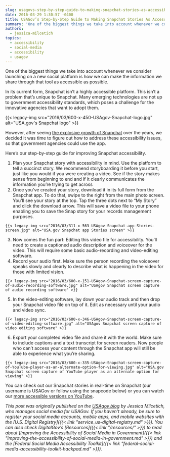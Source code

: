 ```yaml
---
slug: usagovs-step-by-step-guide-to-making-snapchat-stories-as-accessible-as-possible
date: 2016-03-29 1:30:57 -0400
title: USAGov’s Step-by-Step Guide to Making Snapchat Stories As Accessible As Possible
summary: 'One of the biggest things we take into account whenever we consider launching on a new social platform is how we can make the information we share through that tool as accessible as possible. In its current form, Snapchat isn’t a highly accessible platform. This isn’t a problem that’s unique to Snapchat. Many emerging technologies'
authors:
  - jessica-milcetich
topics:
  - accessibility
  - social-media
  - accessibility
  - usagov
---
```


One of the biggest things we take into account whenever we consider launching on a new social platform is how we can make the information we share through that tool as accessible as possible.

In its current form, Snapchat isn’t a highly accessible platform. This isn’t a problem that’s unique to Snapchat. Many emerging technologies are not up to government accessibility standards, which poses a challenge for the innovative agencies that want to adopt them.

{{< legacy-img src="2016/03/600-x-450-USAgov-Snapchat-logo.jpg" alt="USA.gov's Snapchat logo" >}}

However, after seeing [the explosive growth of Snapchat](https://www.whitehouse.gov/blog/2016/01/11/whitehouse-joins-snapchat) over the years, we decided it was time to figure out how to address these accessibility issues, so that government agencies could use the app.

Here’s our step-by-step guide for improving Snapchat accessibility.

  1. Plan your Snapchat story with accessibility in mind. Use the platform to tell a succinct story. We recommend storyboarding it before you start, just like you would if you were creating a video. See if the story makes sense from beginning to end and if it clearly communicates the information you’re trying to get across
  2. Once you’ve created your story, download it in its full form from the Snapchat app. To do that, swipe to the right from the main photo screen. You’ll see your story at the top. Tap the three dots next to “My Story” and click the download arrow. This will save a video file to your phone enabling you to save the Snap story for your records management purposes.
  
    {{< legacy-img src="2016/03/311-x-563-USAgov-Snapchat-app-Stories-screen.jpg" alt="USA.gov Snapchat app Stories screen" >}}
  3. Now comes the fun part: Editing this video file for accessibility. You’ll need to create a captioned audio description and voiceover for the video. This will require some basic audio-recording and video-editing software.
  4. Record your audio first. Make sure the person recording the voiceover speaks slowly and clearly to describe what is happening in the video for those with limited vision.
  
    {{< legacy-img src="2016/03/600-x-151-USAgov-Snapchat-screen-capture-of-audio-recording-software.jpg" alt="USAgov Snapchat screen capture of audio recording software" >}}
  5. In the video-editing software, lay down your audio track and then drop your Snapchat video file on top of it. Edit as necessary until your audio and video sync.
  
    {{< legacy-img src="2016/03/600-x-346-USAgov-Snapchat-screen-capture-of-video-editing-software.jpg" alt="USAgov Snapchat screen capture of video editing software" >}}
  6. Export your completed video file and share it with the world. Make sure to include captions and a text transcript for screen readers. Now people who can’t access your content through the Snapchat app will still be able to experience what you’re sharing.
  
    {{< legacy-img src="2016/03/600-x-335-USAgov-Snapchat-screen-capture-of-YouTube-player-as-an-alternate-option-for-viewing.jpg" alt="USA.gov Snapchat screen capture of YouTube player as an alternate option for viewing" >}}

You can check out our Snapchat stories in real-time on Snapchat (our username is USAGov or follow using the snapcode below) or you can watch our [more accessible versions on YouTube](https://www.youtube.com/watch?v=zogckVOaWJk&list=PLrcvzEeHM66sPsgTJSWdRx5zpKuGB-IhB).

_This post was originally published on the [USAgov blog](https://blog.usa.gov/) by Jessica Milcetich, who manages social media for USAGov._
_If you haven’t already, be sure to register your social media accounts, mobile apps, and mobile websites with the [U.S. Digital Registry]({{< link "service_us-digital-registry.md" >}}). You can also check DigitalGov’s [Resources]({{< link "/resources/" >}}) to read about [Improving the Accessibility of Social Media in Government]({{< link "improving-the-accessibility-of-social-media-in-government.md" >}}) and the [Federal Social Media Accessibility Toolkit]({{< link "federal-social-media-accessibility-toolkit-hackpad.md" >}})._